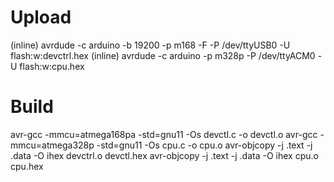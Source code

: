 # Upload
(inline) avrdude -c arduino -b 19200 -p m168 -F -P /dev/ttyUSB0 -U flash:w:devctrl.hex
(inline) avrdude -c arduino -p m328p -P /dev/ttyACM0 -U flash:w:cpu.hex

# Build
avr-gcc -mmcu=atmega168pa -std=gnu11  -Os devctl.c -o devctl.o
avr-gcc -mmcu=atmega328p -std=gnu11  -Os cpu.c -o cpu.o
avr-objcopy -j .text -j .data -O ihex  devctrl.o  devctl.hex
avr-objcopy -j .text -j .data -O ihex  cpu.o  cpu.hex
